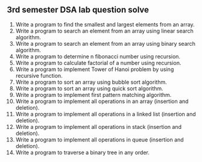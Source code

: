
## 3rd semester DSA lab question solve

1. Write a program to find the smallest and largest elements from an array.
2. Write a program to search an element from an array using linear search algorithm.
3. Write a program to search an element from an array using binary search algorithm.
4. Write a program to determine n fibonacci number using recursion.
5. Write a program to calculate factorial of a number using recursion.
6. Write a program to implement Tower of Hanoi problem by using recursive function.
9. Write a program to sort an array using bubble sort algorithm.
10. Write a program to sort an array using quick sort algorithm.
11. Write a program to implement first pattern matching algorithm.
12. Write a program to implement all operations in an array (insertion and deletion).
13. Write a program to implement all operations in a linked list (insertion and deletion).
14. Write a program to implement all operations in stack (insertion and deletion).
15. Write a program to implement all operations in queue (insertion and deletion).
16. Write a program to traverse a binary tree in any order.